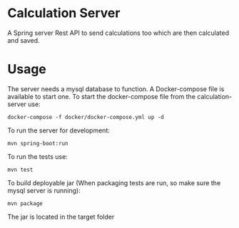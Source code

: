 # Calculation Server 
A Spring server Rest API to send calculations too which are then calculated and saved.

# Usage
The server needs a mysql database to function. A Docker-compose file is available to start one.
To start the docker-compose file from the calculation-server use:
```
docker-compose -f docker/docker-compose.yml up -d
```

To run the server for development: 
```
mvn spring-boot:run
```

To run the tests use:
```
mvn test
```

To build deployable jar (When packaging tests are run, so make sure the mysql server is running): 
```
mvn package
```
The jar is located in the target folder


